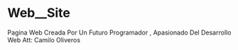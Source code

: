 # Web__Site
Pagina Web Creada Por Un Futuro Programador , Apasionado Del Desarrollo Web Att: Camilo Oliveros 

